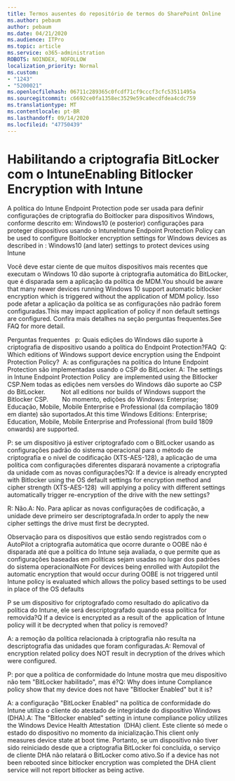 ```yaml
---
title: Termos ausentes do repositório de termos do SharePoint Online
ms.author: pebaum
author: pebaum
ms.date: 04/21/2020
ms.audience: ITPro
ms.topic: article
ms.service: o365-administration
ROBOTS: NOINDEX, NOFOLLOW
localization_priority: Normal
ms.custom:
- "1243"
- "5200021"
ms.openlocfilehash: 06711c289365c0fcdf71cf9cccf3cfc53511495a
ms.sourcegitcommit: c6692ce0fa1358ec3529e59ca0ecdfdea4cdc759
ms.translationtype: MT
ms.contentlocale: pt-BR
ms.lasthandoff: 09/14/2020
ms.locfileid: "47750439"
---
```

# <a name="enabling-bitlocker-encryption-with-intune"></a><span data-ttu-id="35efb-102">Habilitando a criptografia BitLocker com o Intune</span><span class="sxs-lookup"><span data-stu-id="35efb-102">Enabling Bitlocker Encryption with Intune</span></span>

<span data-ttu-id="35efb-103">A política do Intune Endpoint Protection pode ser usada para definir configurações de criptografia do Boitlocker para dispositivos Windows, conforme descrito em: Windows10 (e posterior) configurações para proteger dispositivos usando o Intune</span><span class="sxs-lookup"><span data-stu-id="35efb-103">Intune Endpoint Protection Policy can be used to configure Boitlocker encryption settings for Windows devices as described in : Windows10 (and later) settings to protect devices using Intune</span></span>

<span data-ttu-id="35efb-104">Você deve estar ciente de que muitos dispositivos mais recentes que executam o Windows 10 dão suporte à criptografia automática do BitLocker, que é disparada sem a aplicação da política de MDM.</span><span class="sxs-lookup"><span data-stu-id="35efb-104">You should be aware that many newer devices running Windows 10 support automatic bitlocker encryption which is triggered without the application of MDM policy.</span></span> <span data-ttu-id="35efb-105">Isso pode afetar a aplicação da política se as configurações não padrão forem configuradas.</span><span class="sxs-lookup"><span data-stu-id="35efb-105">This may impact application of policy if non default settings are configured.</span></span> <span data-ttu-id="35efb-106">Confira mais detalhes na seção perguntas frequentes.</span><span class="sxs-lookup"><span data-stu-id="35efb-106">See FAQ for more detail.</span></span>


<span data-ttu-id="35efb-107">Perguntas frequentes   p: Quais edições do Windows dão suporte à criptografia de dispositivo usando a política do Endpoint Protection?</span><span class="sxs-lookup"><span data-stu-id="35efb-107">FAQ  Q: Which editions of Windows support device encryption using the Endpoint Protection Policy?</span></span>
<span data-ttu-id="35efb-108"> A: as configurações na política do Intune Endpoint Protection são implementadas usando o CSP do BitLocker.</span><span class="sxs-lookup"><span data-stu-id="35efb-108"> A: The settings in Intune Endpoint Protection Policy  are implemented using the Bitlocker CSP.</span></span><span data-ttu-id="35efb-109">Nem todas as edições nem versões do Windows dão suporte ao CSP do BitLocker. 
     </span><span class="sxs-lookup"><span data-stu-id="35efb-109">  Not all editions nor builds of Windows support the Bitlocker CSP. 
     </span></span> <span data-ttu-id="35efb-110">No momento, edições do Windows: Enterprise; Educação, Mobile, Mobile Enterprise e Professional (da compilação 1809 em diante) são suportados.</span><span class="sxs-lookup"><span data-stu-id="35efb-110">At this time Windows Editions: Enterprise; Education, Mobile, Mobile Enterprise and Professional (from build 1809 onwards) are supported.</span></span>




<span data-ttu-id="35efb-111">P: se um dispositivo já estiver criptografado com o BitLocker usando as configurações padrão do sistema operacional para o método de criptografia e o nível de codificação (XTS-AES-128), a aplicação de uma política com configurações diferentes disparará novamente a criptografia da unidade com as novas configurações?</span><span class="sxs-lookup"><span data-stu-id="35efb-111">Q: If a device is already encrypted with Bitlocker using the OS default settings for encryption method and cipher strength (XTS-AES-128)  will applying a policy with different settings automatically trigger re-encryption of the drive with the new settings?</span></span>

<span data-ttu-id="35efb-112">R: Não.</span><span class="sxs-lookup"><span data-stu-id="35efb-112">A: No.</span></span> <span data-ttu-id="35efb-113">Para aplicar as novas configurações de codificação, a unidade deve primeiro ser descriptografada.</span><span class="sxs-lookup"><span data-stu-id="35efb-113">In order to apply the new cipher settings the drive must first be decrypted.</span></span>

<span data-ttu-id="35efb-114">Observação para os dispositivos que estão sendo registrados com o AutoPilot a criptografia automática que ocorre durante o OOBE não é disparada até que a política do Intune seja avaliada, o que permite que as configurações baseadas em políticas sejam usadas no lugar dos padrões do sistema operacional</span><span class="sxs-lookup"><span data-stu-id="35efb-114">Note For devices being enrolled with Autopilot the automatic encryption that would occur during OOBE is not triggered until Intune policy is evaluated which allows the policy based settings to be used in place of the OS defaults</span></span>




<span data-ttu-id="35efb-115">P se um dispositivo for criptografado como resultado do aplicativo da política do Intune, ele será descriptografado quando essa política for removida?</span><span class="sxs-lookup"><span data-stu-id="35efb-115">Q If a device is encrypted as a result of the  application of Intune policy will it be decrypted when that policy is removed?</span></span>

<span data-ttu-id="35efb-116">A: a remoção da política relacionada à criptografia não resulta na descriptografia das unidades que foram configuradas.</span><span class="sxs-lookup"><span data-stu-id="35efb-116">A: Removal of encryption related policy does NOT result in decryption of the drives which were configured.</span></span>




<span data-ttu-id="35efb-117">P: por que a política de conformidade do Intune mostra que meu dispositivo não tem "BitLocker habilitado", mas é?</span><span class="sxs-lookup"><span data-stu-id="35efb-117">Q: Why does intune Compliance policy show that my device does not have "Bitlocker Enabled" but it is?</span></span>

<span data-ttu-id="35efb-118">A: a configuração "BitLocker Enabled" na política de conformidade do Intune utiliza o cliente do atestado de integridade do dispositivo Windows (DHA).</span><span class="sxs-lookup"><span data-stu-id="35efb-118">A: The "Bitlocker enabled" setting in intune compliance policy utilizes the Windows Device Health Attestation  (DHA) client.</span></span> <span data-ttu-id="35efb-119">Este cliente só mede o estado do dispositivo no momento da inicialização.</span><span class="sxs-lookup"><span data-stu-id="35efb-119">This client only measures device state at boot time.</span></span> <span data-ttu-id="35efb-120">Portanto, se um dispositivo não tiver sido reiniciado desde que a criptografia BitLocker foi concluída, o serviço de cliente DHA não relatará o BitLocker como ativo.</span><span class="sxs-lookup"><span data-stu-id="35efb-120">So if a device has not been rebooted since bitlocker encryption was completed the DHA client service will not report bitlocker as being active.</span></span>